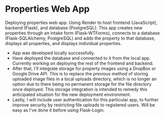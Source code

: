 # Properties Web App

Deploying properties web app. Using Render to host frontend (JavaScript), backend (Flask), and database (PostgreSQL). This app creates new properties through an intake form (Flask-WTForms), connects to a database (Flask-SQLAlchemy, PostgreSQL) and adds the property to that database, displays all properties, and displays individual properties.

- App was developed locally successfully.
- Have deployed the database and connected to it from the local app. Currently working on deploying the rest of the frontend and backend.
- After that, I'll integrate storage for property images using a DropBox or Google Drive API. This is to replace the previous method of storing uploaded image files in a local uploads directory, which is no longer an option due to there being no permanent storage for the file directory once deployed. This storage integration is intended to remedy this anticipated situation for the new deployment environment.
- Lastly, I will include user authentication for this particular app, to further improve security by restricting file uploads to registered users. Will be easy as I've done it before using Flask-Login.
